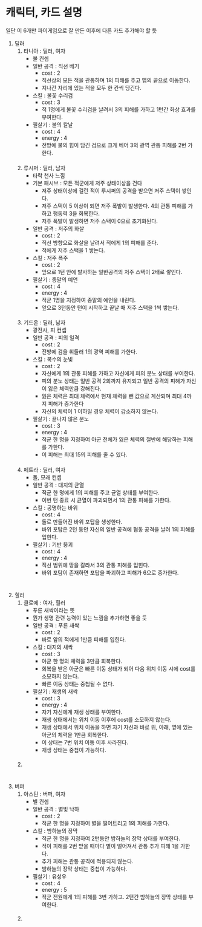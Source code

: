 # 캐릭터, 카드 설명

일단 이 6개만 파이게임으로 잘 만든 이후에 다른 카드 추가해야 할 듯

1. 딜러
   1. 타니아 : 딜러, 여자
      - 불 컨셉
      - 일반 공격 : 직선 베기
        - cost : 2
        - 직선상의 모든 적을 관통하며 1의 피해를 주고 맵의 끝으로 이동한다. 
        - 지나간 자리에 있는 적을 모두 한 칸씩 당긴다. 
      - 스킬 : 불꽃 수리검
        - cost : 3
        - 적 1명에게 불꽃 수리검을 날려서 3의 피해를 가하고 1턴간 화상 효과를 부여한다.
      - 필살기 : 불의 칼날
        - cost : 4
        - energy : 4
        - 전방에 불의 힘이 담긴 검으로 크게 베어 3의 광역 관통 피해를 2번 가한다.
   ####
   2. 루시퍼 : 딜러, 남자
      - 타락 천사 느낌
      - 기본 패시브 : 모든 적군에게 저주 상태이상을 건다
        - 저주 상태이상에 걸린 적이 루시퍼의 공격을 받으면 저주 스택이 쌓인다. 
        - 저주 스택이 5 이상이 되면 저주 폭발이 발생한다. 4의 관통 피해를 가하고 행동력 3을 회복한다. 
        - 저주 폭발이 발생하면 저주 스택이 0으로 초기화된다. 
      - 일반 공격 : 저주의 화살
        - cost : 2
        - 직선 방향으로 화살을 날려서 적에게 1의 피해를 준다. 
        - 적에게 저주 스택을 1 쌓는다. 
      - 스킬 : 저주 폭주
        - cost : 2
        - 앞으로 1턴 안에 발사하는 일반공격의 저주 스택이 2배로 쌓인다.
      - 필살기 : 종말의 예언
        - cost : 4
        - energy : 4
        - 적군 1명을 지정하여 종말의 예언을 내린다.  
        - 앞으로 3턴동안 턴이 시작하고 끝날 때 저주 스택을 1씩 쌓는다.
   ####
   3. 기드온 : 딜러, 남자
      - 광전사, 피 컨셉
      - 일반 공격 : 피의 일격
        - cost : 2
        - 전방에 검을 휘둘러 1의 광역 피해를 가한다. 
      - 스킬 : 복수의 눈빛
        - cost : 2
        - 자신에게 1의 관통 피해를 가하고 자신에게 피의 분노 상태를 부여한다. 
        - 피의 분노 상태는 일반 공격 2회까지 유지되고 일반 공격의 피해가 자신이 잃은 체력만큼 강해진다. 
        - 잃은 체력은 최대 체력에서 현재 체력을 뺀 값으로 계산되며 최대 4까지 피해가 증가한다 
        - 자신의 체력이 1 이하일 경우 체력이 감소하지 않는다. 
      - 필살기 : 끝나지 않은 분노
        - cost : 3
        - energy : 4
        - 적군 한 명을 지정하여 아군 전체가 잃은 체력의 절반에 해당하는 피해를 가한다.
        - 이 피해는 최대 15의 피해를 줄 수 있다. 
   ####
   4. 페트라 : 딜러, 여자
      - 돌, 모래 컨셉
      - 일반 공격 : 대지의 균열 
        - 적군 한 명에게 1의 피해를 주고 균열 상태를 부여한다. 
        - 이번 턴 종료 시 균열이 파괴되면서 1의 관통 피해를 가한다. 
      - 스킬 : 공명하는 바위
        - cost : 4
        - 돌로 만들어진 바위 포탑을 생성한다. 
        - 바위 포탑은 2턴 동안 자신의 일반 공격에 협동 공격을 날려 1의 피해를 입힌다. 
      - 필살기 : 기반 붕괴
        - cost : 4
        - energy : 4
        - 직선 범위에 땅을 갈라서 3의 관통 피해를 입힌다. 
        - 바위 포탐이 존재하면 포탑을 파괴하고 피해가 6으로 증가한다. 
#
2. 힐러
   1. 클로에 : 여자, 힐러
      - 푸른 새싹이라는 뜻
      - 뭔가 생명 관련 능력이 있는 느낌을 추가하면 좋을 듯
      - 일반 공격 : 푸른 새싹
        - cost : 2
        - 바로 앞의 적에게 1만큼 피해를 입힌다. 
      - 스킬 : 대지의 새싹
        - cost : 3
        - 아군 한 명의 체력을 3만큼 회복한다. 
        - 회복을 받은 아군은 빠른 이동 상태가 되어 다음 위치 이동 시에 cost를 소모하지 않는다. 
        - 빠른 이동 상태는 중첩될 수 없다. 
      - 필살기 : 재생의 새싹
        - cost : 3
        - energy : 4
        - 자기 자신에게 재생 상태를 부여한다. 
        - 재생 상태에서는 위치 이동 이후에 cost를 소모하지 않는다.
        - 재생 상태에서 위치 이동을 하면 자기 자신과 바로 위, 아래, 옆에 있는 아군의 체력을 1만큼 회복한다. 
        - 이 상태는 7번 위치 이동 이후 사라진다. 
        - 재생 상태는 중첩이 가능하다. 
   ####
   2. 
#
3. 버퍼
   1. 아스틴 : 버퍼, 여자
      - 별 컨셉
      - 일반 공격 : 별빛 낙하
        - cost : 2
        - 적군 한 명을 지정하여 별을 떨어트리고 1의 피해를 가한다. 
      - 스킬 : 밤하늘의 장막
        - 적군 한 명을 지정하여 2턴동안 밤하늘의 장막 상태를 부여한다. 
        - 적이 피해를 2번 받을 때마다 별이 떨어져서 관통 추가 피해 1을 가한다. 
        - 추가 피해는 관통 공격에 적용되지 않는다. 
        - 밤하늘의 장막 상태는 중첩이 가능하다. 
      - 필살기 : 유성우
        - cost : 4
        - energy : 5
        - 적군 전원에게 1의 피해를 3번 가하고. 2턴간 밤하늘의 장막 상태를 부여한다. 
   ####
   2. 
